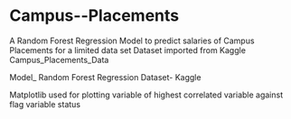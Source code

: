 # Campus--Placements
A Random Forest Regression Model to predict salaries  of Campus Placements for a limited data set 
Dataset imported from Kaggle 
Campus_Placements_Data 

Model_ Random Forest Regression 
Dataset- Kaggle

Matplotlib used for plotting variable of highest correlated variable against  flag variable status
